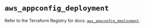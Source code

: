 # `aws_appconfig_deployment`

Refer to the Terraform Registry for docs: [`aws_appconfig_deployment`](https://registry.terraform.io/providers/hashicorp/aws/5.34.0/docs/resources/appconfig_deployment).
